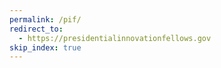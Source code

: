 ```yaml
---
permalink: /pif/
redirect_to:
  - https://presidentialinnovationfellows.gov
skip_index: true
---
```


